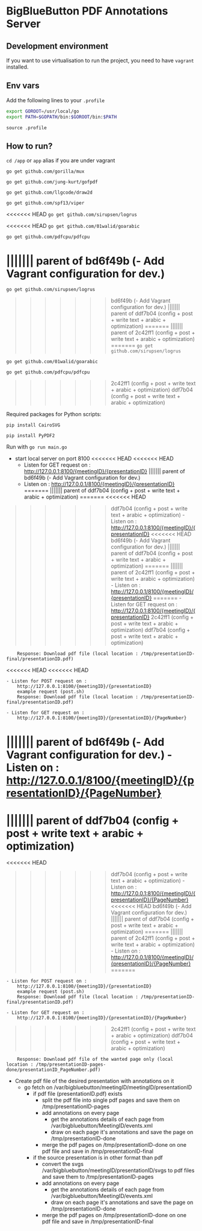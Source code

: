 # BigBlueButton PDF Annotations Server

## Development environment
If you want to use virtualisation to run the project, you need to have `vagrant` installed.

## Env vars

Add the following lines to your `.profile`

```bash
export GOROOT=/usr/local/go
export PATH=$GOPATH/bin:$GOROOT/bin:$PATH 
```

`source .profile`

## How to run?
`cd /app` or `app` alias if you are under vagrant

`go get github.com/gorilla/mux`

`go get github.com/jung-kurt/gofpdf`

`go get github.com/llgcode/draw2d`

`go get github.com/spf13/viper`

<<<<<<< HEAD
`go get github.com/sirupsen/logrus`

<<<<<<< HEAD
`go get github.com/01walid/goarabic`

`go get github.com/pdfcpu/pdfcpu`

||||||| parent of bd6f49b (- Add Vagrant configuration for dev.)
=======
`go get github.com/sirupsen/logrus`

>>>>>>> bd6f49b (- Add Vagrant configuration for dev.)
||||||| parent of ddf7b04 (config + post + write text + arabic + optimization)
=======
||||||| parent of 2c42ff1 (config + post + write text + arabic + optimization)
=======
`go get github.com/sirupsen/logrus`

`go get github.com/01walid/goarabic`

`go get github.com/pdfcpu/pdfcpu`

>>>>>>> 2c42ff1 (config + post + write text + arabic + optimization)
>>>>>>> ddf7b04 (config + post + write text + arabic + optimization)

Required packages for Python scripts:

`pip install CairoSVG`

`pip install PyPDF2`


Run with `go run main.go`


+ start local server on port 8100 
<<<<<<< HEAD
<<<<<<< HEAD
    - Listen for GET request on :
        http://127.0.0.1:8100/{meetingID}/{presentationID}
||||||| parent of bd6f49b (- Add Vagrant configuration for dev.)
    - Listen on :
        http://127.0.0.1/8100/{meetingID}/{presentationID}
=======
||||||| parent of ddf7b04 (config + post + write text + arabic + optimization)
=======
<<<<<<< HEAD
>>>>>>> ddf7b04 (config + post + write text + arabic + optimization)
    - Listen on :
        http://127.0.0.1:8100/{meetingID}/{presentationID}
<<<<<<< HEAD
>>>>>>> bd6f49b (- Add Vagrant configuration for dev.)
||||||| parent of ddf7b04 (config + post + write text + arabic + optimization)
=======
||||||| parent of 2c42ff1 (config + post + write text + arabic + optimization)
    - Listen on :
        http://127.0.0.1/8100/{meetingID}/{presentationID}
=======
    - Listen for GET request on :
        http://127.0.0.1:8100/{meetingID}/{presentationID}
>>>>>>> 2c42ff1 (config + post + write text + arabic + optimization)
>>>>>>> ddf7b04 (config + post + write text + arabic + optimization)

        Response: Download pdf file (local location : /tmp/presentationID-final/presentationID.pdf)
<<<<<<< HEAD
<<<<<<< HEAD

    - Listen for POST request on :
        http://127.0.0.1:8100/{meetingID}/{presentationID}
        example request (post.sh)
        Response: Download pdf file (local location : /tmp/presentationID-final/presentationID.pdf)

    - Listen for GET request on :
        http://127.0.0.1:8100/{meetingID}/{presentationID}/{PageNumber}
||||||| parent of bd6f49b (- Add Vagrant configuration for dev.)
    - Listen on :
        http://127.0.0.1/8100/{meetingID}/{presentationID}/{PageNumber}
=======
||||||| parent of ddf7b04 (config + post + write text + arabic + optimization)
=======
<<<<<<< HEAD
>>>>>>> ddf7b04 (config + post + write text + arabic + optimization)
    - Listen on :
        http://127.0.0.1:8100/{meetingID}/{presentationID}/{PageNumber}
<<<<<<< HEAD
>>>>>>> bd6f49b (- Add Vagrant configuration for dev.)
||||||| parent of ddf7b04 (config + post + write text + arabic + optimization)
=======
||||||| parent of 2c42ff1 (config + post + write text + arabic + optimization)
    - Listen on :
        http://127.0.0.1/8100/{meetingID}/{presentationID}/{PageNumber}
=======

    - Listen for POST request on :
        http://127.0.0.1:8100/{meetingID}/{presentationID}
        example request (post.sh)
        Response: Download pdf file (local location : /tmp/presentationID-final/presentationID.pdf)

    - Listen for GET request on :
        http://127.0.0.1:8100/{meetingID}/{presentationID}/{PageNumber}
>>>>>>> 2c42ff1 (config + post + write text + arabic + optimization)
>>>>>>> ddf7b04 (config + post + write text + arabic + optimization)
        
        Response: Download pdf file of the wanted page only (local location : /tmp/presentationID-pages-done/presentationID_PageNumber.pdf)


+ Create pdf file of the desired presentation with annotations on it 
    + go fetch on /var/bigbluebutton/meetingID/meetingID/presentationID
        + if pdf file (presentationID.pdf) exists 
            - split the pdf file into single pdf pages and save them on /tmp/presentationID-pages
            + add annotations on every page 
                - get the annotations details of each page from /var/bigbluebutton/MeetingID/events.xml 
                - draw on each page it's annotations and save the page on /tmp/presentationID-done
            - merge the pdf pages on /tmp/presentationID-done on one pdf file and save in /tmp/presentationID-final
        + if the source presentation is in other format than pdf 
            - convert the svgs /var/bigbluebutton/meetingID/presentationID/svgs to pdf files 
              and save them to /tmp/presentationID-pages 
            + add annotations on every page 
                - get the annotations details of each page from /var/bigbluebutton/MeetingID/events.xml 
                - draw on each page it's annotations and save the page on /tmp/presentationID-done
            - merge the pdf pages on /tmp/presentationID-done on one pdf file and save in /tmp/presentationID-final
 